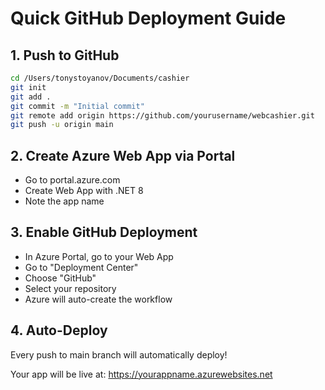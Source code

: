 # Quick GitHub Deployment Guide

## 1. Push to GitHub
```bash
cd /Users/tonystoyanov/Documents/cashier
git init
git add .
git commit -m "Initial commit"
git remote add origin https://github.com/yourusername/webcashier.git
git push -u origin main
```

## 2. Create Azure Web App via Portal
- Go to portal.azure.com
- Create Web App with .NET 8
- Note the app name

## 3. Enable GitHub Deployment
- In Azure Portal, go to your Web App
- Go to "Deployment Center"
- Choose "GitHub"
- Select your repository
- Azure will auto-create the workflow

## 4. Auto-Deploy
Every push to main branch will automatically deploy!

Your app will be live at: https://yourappname.azurewebsites.net
